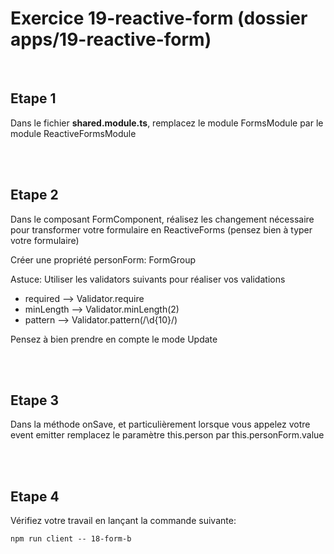 # Exercice 19-reactive-form (dossier apps/19-reactive-form)

<br>

## Etape 1

Dans le fichier **shared.module.ts**, remplacez le module FormsModule par le module ReactiveFormsModule

<br><br>

## Etape 2

Dans le composant FormComponent, réalisez les changement nécessaire pour transformer votre formulaire en ReactiveForms (pensez bien à typer votre formulaire)

Créer une propriété personForm: FormGroup<PersonForm>

Astuce: Utiliser les validators suivants pour réaliser vos validations

- required --> Validator.require
- minLength --> Validator.minLength(2)
- pattern --> Validator.pattern(/\d{10}/)

Pensez à bien prendre en compte le mode Update

<br><br>

## Etape 3

Dans la méthode onSave, et particulièrement lorsque vous appelez votre event emitter remplacez le paramètre this.person par this.personForm.value

<br><br>

## Etape 4

Vérifiez votre travail en lançant la commande suivante:

```shell
npm run client -- 18-form-b
```
